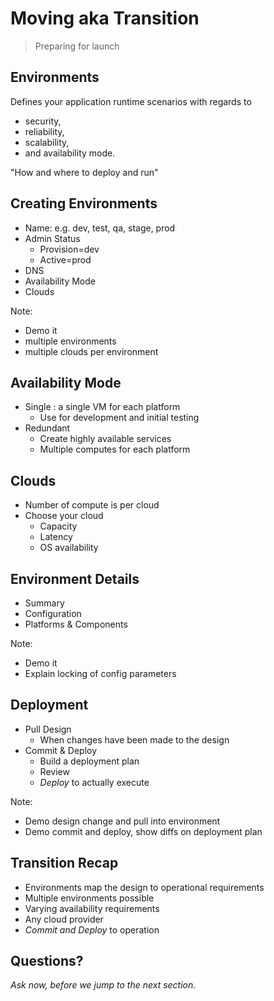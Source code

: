# Moving aka Transition

> Preparing for launch


## Environments

Defines your application runtime scenarios with regards to

- security,
- reliability,
- scalability,
- and availability mode.

"How and where to deploy and run"


## Creating Environments

- Name: e.g. dev, test, qa, stage, prod
- Admin Status
  - Provision=dev
  - Active=prod
- DNS
- Availability Mode
- Clouds

Note:
- Demo it
- multiple environments
- multiple clouds per environment


## Availability Mode

- Single : a single VM for each platform
  - Use for development and initial testing
- Redundant
  - Create highly available services
  - Multiple computes for each platform


## Clouds

- Number of compute is per cloud
- Choose your cloud
  - Capacity 
  - Latency
  - OS availability


## Environment Details

- Summary
- Configuration
- Platforms & Components

Note:
- Demo it
- Explain locking of config parameters


## Deployment

- Pull Design 
  - When changes have been made to the design
- Commit & Deploy
  - Build a deployment plan
  - Review
  - _Deploy_ to actually execute

Note:
- Demo design change and pull into environment
- Demo commit and deploy, show diffs on deployment plan


## Transition Recap

- Environments map the design to operational requirements
- Multiple environments possible
- Varying availability requirements
- Any cloud provider
- _Commit and Deploy_ to operation


## Questions? 

<em class="yellow">Ask now, before we jump to the next section.</em>
